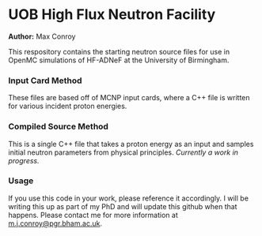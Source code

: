 # UOB High Flux Neutron Facility
**Author:** Max Conroy

This respository contains the starting neutron source files for use in OpenMC simulations of HF-ADNeF at the University of Birmingham.

### Input Card Method
These files are based off of MCNP input cards, where a C++ file is written for various incident proton energies.

### Compiled Source Method
This is a single C++ file that takes a proton energy as an input and samples initial neutron parameters from physical principles.
_Currently a work in progress._

### Usage
If you use this code in your work, please reference it accordingly. I will be writing this up as part of my PhD and will update this github when that happens. Please contact me for more information at m.j.conroy@pgr.bham.ac.uk.

